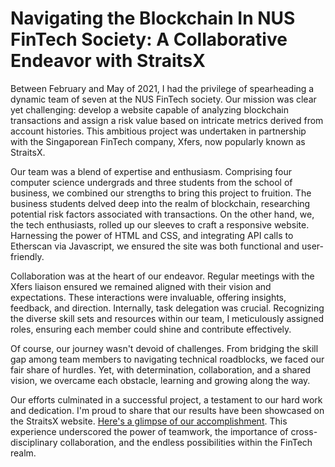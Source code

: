 # Navigating the Blockchain In NUS FinTech Society: A Collaborative Endeavor with StraitsX
Between February and May of 2021, I had the privilege of spearheading a dynamic team of seven at the NUS FinTech society. Our mission was clear yet challenging: develop a website capable of analyzing blockchain transactions and assign a risk value based on intricate metrics derived from account histories. This ambitious project was undertaken in partnership with the Singaporean FinTech company, Xfers, now popularly known as StraitsX.

Our team was a blend of expertise and enthusiasm. Comprising four computer science undergrads and three students from the school of business, we combined our strengths to bring this project to fruition. The business students delved deep into the realm of blockchain, researching potential risk factors associated with transactions. On the other hand, we, the tech enthusiasts, rolled up our sleeves to craft a responsive website. Harnessing the power of HTML and CSS, and integrating API calls to Etherscan via Javascript, we ensured the site was both functional and user-friendly.

Collaboration was at the heart of our endeavor. Regular meetings with the Xfers liaison ensured we remained aligned with their vision and expectations. These interactions were invaluable, offering insights, feedback, and direction. Internally, task delegation was crucial. Recognizing the diverse skill sets and resources within our team, I meticulously assigned roles, ensuring each member could shine and contribute effectively.

Of course, our journey wasn't devoid of challenges. From bridging the skill gap among team members to navigating technical roadblocks, we faced our fair share of hurdles. Yet, with determination, collaboration, and a shared vision, we overcame each obstacle, learning and growing along the way.

Our efforts culminated in a successful project, a testament to our hard work and dedication. I'm proud to share that our results have been showcased on the StraitsX website. [Here's a glimpse of our accomplishment](https://www.straitsx.com/blog-post/nus-fintech-society-partners-with-xfers-on-industry-project). This experience underscored the power of teamwork, the importance of cross-disciplinary collaboration, and the endless possibilities within the FinTech realm.